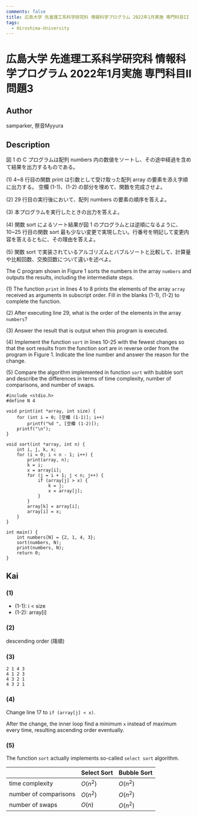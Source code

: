 ```yaml
---
comments: false
title: 広島大学 先進理工系科学研究科 情報科学プログラム 2022年1月実施 専門科目II 問題3
tags:
  - Hiroshima-University
---
```

# 広島大学 先進理工系科学研究科 情報科学プログラム 2022年1月実施 専門科目II 問題3


## **Author**
samparker, 祭音Myyura

## **Description** 
図 1 の C プログラムは配列 numbers 内の数値をソートし、その途中経過を含めて結果を出力するものである。

(1) 4~8 行目の関数 print は引数として受け取った配列 array の要素を添え字順に出力する。
空欄 (1-1)、(1-2) の部分を埋めて、関数を完成させよ。

(2) 29 行目の実行後において、配列 numbers の要素の順序を答えよ。

(3) 本プログラムを実行したときの出力を答えよ。

(4) 関数 sort によるソート結果が図 1 のプログラムとは逆順になるように、10~25 行目の関数 sort 最も少ない変更で実現したい。行番号を明記して変更内容を答えるともに、その理由を答えよ。

(5) 関数 sort で実装されているアルゴリズムとバブルソートと比較して、計算量や比較回数、交換回数について違いを述べよ。

The C program shown in Figure 1 sorts the numbers in the array `numbers` and outputs the results, including the intermediate steps.

(1) The function `print` in lines 4 to 8 prints the elements of the array `array` received as arguments in subscript order. Fill in the blanks (1-1), (1-2) to complete the function.

(2) After executing line 29, what is the order of the elements in the array `numbers`?

(3) Answer the result that is output when this program is executed.

(4) Implement the function `sort` in lines 10-25 with the fewest changes so that the sort results from the function sort are in reverse order from the program in Figure 1. Indicate the line number and answer the reason for the change.

(5) Compare the algorithm implemented in function `sort` with bubble sort and describe the differences in terms of time complexity, number of comparisons, and number of swaps.

```text
#include <stdio.h>
#define N 4

void print(int *array, int size) {
    for (int i = 0; [空欄 (1-1)]; i++)
        printf("%d ", [空欄 (1-2)]);
    printf("\n");
}

void sort(int *array, int n) {
    int i, j, k, x;
    for (i = 0; i < n - 1; i++) {
        print(array, n);
        k = i;
        x = array[i];
        for (j = i + 1; j < n; j++) {
            if (array[j] > x) {
                k = j;
                x = array[j];
            }
        }
        array[k] = array[i];
        array[i] = x;
    }
}

int main() {
    int numbers[N] = {2, 1, 4, 3};
    sort(numbers, N);
    print(numbers, N);
    return 0;
}
```

## **Kai**
### (1)
- (1-1): i < size
- (1-2): array\[i\]

### (2)
descending order (降順)

### (3)
```text
2 1 4 3 
4 1 2 3 
4 3 2 1 
4 3 2 1 
```

### (4)
Change line 17 to `if (array[j] < x)`.

After the change, the inner loop find a minimum `x` instead of maximum every time, resulting ascending order eventually.

### (5)
The function `sort` actually implements so-called `select sort` algorithm.

||Select Sort|Bubble Sort|
|-|-|-|
|time complexity|$O(n^2)$|$O(n^2)$|
|number of comparisons|$O(n^2)$|$O(n^2)$|
|number of swaps|$O(n)$|$O(n^2)$|